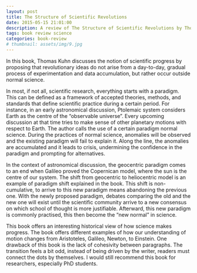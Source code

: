 ```yaml
---
layout: post
title: The Structure of Scientific Revolutions
date: 2015-05-15 21:01:00
description: A review of The Structure of Scientific Revolutions by Thomas Kuhn
tags: book review science
categories: book-review
# thumbnail: assets/img/9.jpg
---
```


In this book, Thomas Kuhn discusses the notion of scientific progress by proposing that revolutionary ideas do not arise from a day-to-day, gradual process of experimentation and data accumulation, but rather occur outside normal science.

In most, if not all, scientific research, everything starts with a paradigm. This can be defined as a framework of accepted theories, methods, and standards that define scientific practice during a certain period. For instance, in an early astronomical discussion, Ptolemaic system considers Earth as the centre of the “observable universe”. Every upcoming discussion at that time tries to make sense of other planetary motions with respect to Earth. The author calls the use of a certain paradigm normal science. During the practices of normal science, anomalies will be observed and the existing paradigm will fail to explain it. Along the line, the anomalies are accumulated and it leads to crisis, undermining the confidence in the paradigm and prompting for alternatives.

In the context of astronomical discussion, the geocentric paradigm comes to an end when Galileo proved the Copernican model, where the sun is the centre of our system. The shift from geocentric to heliocentric model is an example of paradigm shift explained in the book. This shift is non-cumulative, to arrive to this new paradigm means abandoning the previous one. With the newly proposed paradigm, debates comparing the old and the new one will exist until the scientific community arrive to a new consensus on which school of thought is more justifiable. Afterward, this new paradigm is commonly practised, this then become the “new normal” in science.

This book offers an interesting historical view of how science makes progress. The book offers different examples of how our understanding of motion changes from Aristoteles, Galileo, Newton, to Einstein. One drawback of this book is the lack of cohesivity between paragraphs. The transition feels a bit odd, instead of being driven by the writer, readers must connect the dots by themselves. I would still recommend this book for researchers, especially PhD students.

<!-- <div class="row mt-3">
    <div class="col-sm mt-3 mt-md-0">
        {% include figure.liquid loading="eager" path="assets/img/9.jpg" class="img-fluid rounded z-depth-1" %}
    </div>
    <div class="col-sm mt-3 mt-md-0">
        {% include figure.liquid loading="eager" path="assets/img/7.jpg" class="img-fluid rounded z-depth-1" %}
    </div>
</div>
<div class="caption">
    A simple, elegant caption looks good between image rows, after each row, or doesn't have to be there at all.
</div> -->

<!-- Images can be made zoomable.
Simply add `data-zoomable` to `<img>` tags that you want to make zoomable.

<div class="row mt-3">
    <div class="col-sm mt-3 mt-md-0">
        {% include figure.liquid loading="eager" path="assets/img/8.jpg" class="img-fluid rounded z-depth-1" zoomable=true %}
    </div>
    <div class="col-sm mt-3 mt-md-0">
        {% include figure.liquid loading="eager" path="assets/img/10.jpg" class="img-fluid rounded z-depth-1" zoomable=true %}
    </div>
</div>

The rest of the images in this post are all zoomable, arranged into different mini-galleries.

<div class="row mt-3">
    <div class="col-sm mt-3 mt-md-0">
        {% include figure.liquid path="assets/img/11.jpg" class="img-fluid rounded z-depth-1" zoomable=true %}
    </div>
    <div class="col-sm mt-3 mt-md-0">
        {% include figure.liquid path="assets/img/12.jpg" class="img-fluid rounded z-depth-1" zoomable=true %}
    </div>
    <div class="col-sm mt-3 mt-md-0">
        {% include figure.liquid path="assets/img/7.jpg" class="img-fluid rounded z-depth-1" zoomable=true %}
    </div>
</div> -->
